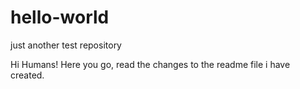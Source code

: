 # hello-world
just another test repository

Hi Humans!
Here you go, read the changes to the readme file i have created.
